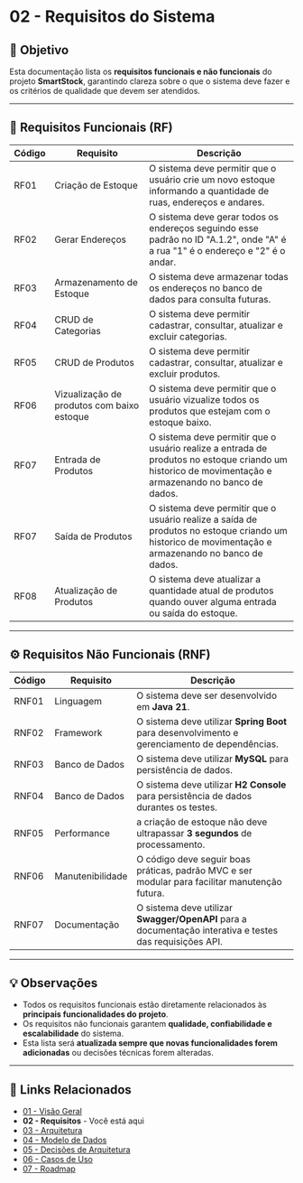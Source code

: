 # 02 - Requisitos do Sistema

## 🎯 Objetivo
Esta documentação lista os **requisitos funcionais e não funcionais** do projeto **SmartStock**, garantindo clareza sobre o que o sistema deve fazer e os critérios de qualidade que devem ser atendidos.

---

## 📝 Requisitos Funcionais (RF)
| Código | Requisito | Descrição |
|--------|-----------|-----------|
| RF01 | Criação de Estoque | O sistema deve permitir que o usuário crie um novo estoque informando a quantidade de ruas, endereços e andares. |
| RF02 | Gerar Endereços | O sistema deve gerar todos os endereços seguindo esse padrão no ID "A.1.2", onde "A" é a rua "1" é o endereço e "2" é o andar. |
| RF03 | Armazenamento de Estoque | O sistema deve armazenar todas os endereços no banco de dados para consulta futuras. |
| RF04 | CRUD de Categorias | O sistema deve permitir cadastrar, consultar, atualizar e excluir categorias. |
| RF05 | CRUD de Produtos | O sistema deve permitir cadastrar, consultar, atualizar e excluir produtos. |
| RF06 | Vizualização de produtos com baixo estoque | O sistema deve permitir que o usuário vizualize todos os produtos que estejam com o estoque baixo. |
| RF07 | Entrada de Produtos | O sistema deve permitir que o usuário realize a entrada de produtos no estoque criando um historico de movimentação e armazenando no banco de dados. |
| RF07 | Saída de Produtos | O sistema deve permitir que o usuário realize a saída de produtos no estoque criando um historico de movimentação e armazenando no banco de dados. |
| RF08 | Atualização de Produtos | O sistema deve atualizar a quantidade atual de produtos quando ouver alguma entrada ou saída do estoque. |

---

## ⚙️ Requisitos Não Funcionais (RNF)
| Código | Requisito | Descrição |
|--------|-----------|-----------|
| RNF01 | Linguagem | O sistema deve ser desenvolvido em **Java 21**. |
| RNF02 | Framework | O sistema deve utilizar **Spring Boot** para desenvolvimento e gerenciamento de dependências. |
| RNF03 | Banco de Dados | O sistema deve utilizar **MySQL** para persistência de dados. |
| RNF04 | Banco de Dados | O sistema deve utilizar **H2 Console** para persistência de dados durantes os testes. |
| RNF05 | Performance | a criação de estoque não deve ultrapassar **3 segundos** de processamento. |
| RNF06 | Manutenibilidade | O código deve seguir boas práticas, padrão MVC e ser modular para facilitar manutenção futura. |
| RNF07 | Documentação | O sistema deve utilizar **Swagger/OpenAPI** para a documentação interativa e testes das requisições API. |

---

## 💡 Observações
- Todos os requisitos funcionais estão diretamente relacionados às **principais funcionalidades do projeto**.  
- Os requisitos não funcionais garantem **qualidade, confiabilidade e escalabilidade** do sistema.  
- Esta lista será **atualizada sempre que novas funcionalidades forem adicionadas** ou decisões técnicas forem alteradas.

---

## 📂 Links Relacionados


- [01 - Visão Geral](01-visão-geral.md)  
- **02 - Requisitos** - Você está aqui
- [03 - Arquitetura](03-arquitetura.md)
- [04 - Modelo de Dados](04-modelo-dados.md)
- [05 - Decisões de Arquitetura](05-decisoes-arquitetura.md)
- [06 - Casos de Uso](06-casos-uso.md)
- [07 - Roadmap](07-roadmap.md)

    
